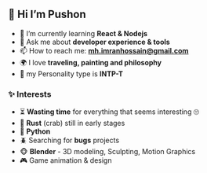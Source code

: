 ## 👋 Hi I’m Pushon

- 🌱 I’m currently learning  **React & Nodejs**
- 💬 Ask me about **developer experience & tools**
- 📫 How to reach me: **mh.imranhossain@gmail.com**
- 🌍 I love **traveling, painting and philosophy**
- 🪬 my Personality type is **INTP-T**

### ✨ Interests
- ⏳ **Wasting time** for everything that seems interesting 🙄
- 🦀 **Rust** (crab) still in early stages
- 🐍 **Python**
- 🪲 Searching for **bugs** projects
- 🐵 **Blender** - 3D modeling, Sculpting, Motion Graphics
- 🎮 Game animation & design



